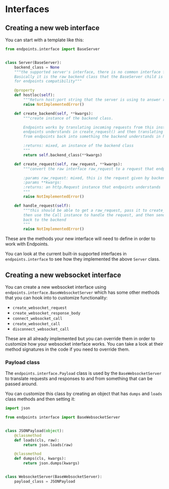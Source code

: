 # Interfaces

## Creating a new web interface

You can start with a template like this:

```python
from endpoints.interface import BaseServer


class Server(BaseServer):
    backend_class = None
    """the supported server's interface, there is no common interface for this class.
    Basically it is the raw backend class that the BaseServer child is translating
    for endpoints compatibility"""

    @property
    def hostloc(self):
        """Return host:port string that the server is using to answer requests"""
        raise NotImplementedError()

    def create_backend(self, **kwargs):
        """create instance of the backend class.

        Endpoints works by translating incoming requests from this instance to something
        endpoints understands in create_request() and then translating the response
        from endpoints back into something the backend understands in handle_request()

        :returns: mixed, an instance of the backend class
        """
        return self.backend_class(**kwargs)

    def create_request(self, raw_request, **kwargs):
        """convert the raw interface raw_request to a request that endpoints understands

        :params raw_request: mixed, this is the request given by backend
        :params **kwargs:
        :returns: an http.Request instance that endpoints understands
        """
        raise NotImplementedError()

    def handle_request(self):
        """this should be able to get a raw_request, pass it to create_call(),
        then use the Call instance to handle the request, and then send a response
        back to the backend
        """
        raise NotImplementedError()
```

These are the methods your new interface will need to define in order to work with Endpoints.

You can look at the current built-in supported interfaces in `endpoints.interface` to see how they implemented the above `Server` class.


## Creating a new websocket interface

You can create a new websocket interface using `endpoints.interface.BaseWebsocketServer` which has some other methods that you can hook into to customize functionality:

* `create_websocket_request`
* `create_websocket_response_body`
* `connect_websocket_call`
* `create_websocket_call`
* `disconnect_websocket_call`

These are all already implemented but you can override them in order to customize how your websocket interface works. You can take a look at their method signatures in the code if you need to override them.


### Payload class

The `endpoints.interface.Payload` class is used by the `BaseWebsocketServer` to translate requests and responses to and from something that can be passed around.

You can customize this class by creating an object that has `dumps` and `loads` class methods and then setting it:

```python
import json

from endpoints interface import BaseWebsocketServer


class JSONPayload(object):
    @classmethod
    def loads(cls, raw):
        return json.loads(raw)

    @classmethod
    def dumps(cls, kwargs):
        return json.dumps(kwargs)


class WebsocketServer(BaseWebsocketServer):
    payload_class = JSONPayload
```
